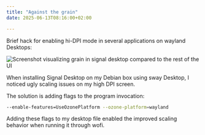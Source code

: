 ```yaml
---
title: "Against the grain"
date: 2025-06-13T08:16:00+02:00

---
```


Brief hack for enabling hi-DPI mode in several applications on wayland 
Desktops: 

![Screenshot visualizing grain in signal desktop compared to the rest of the UI]("img/signal_desktop_grain.png")

When installing Signal Desktop on my Debian box using sway Desktop, 
I noticed ugly scaling issues on my high DPI screen. 

The solution is adding flags to the program invocation: 

```bash
--enable-features=UseOzonePlatform --ozone-platform=wayland
```

Adding these flags to my desktop file enabled the improved scaling 
behavior when running it through wofi. 

